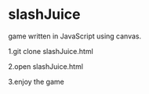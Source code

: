 slashJuice
==========

game written in JavaScript using canvas.

1.git clone slashJuice.html

2.open slashJuice.html

3.enjoy the game
